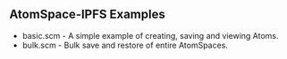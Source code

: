 
AtomSpace-IPFS Examples
-----------------------

* basic.scm - A simple example of creating, saving and viewing Atoms.
* bulk.scm  - Bulk save and restore of entire AtomSpaces.

